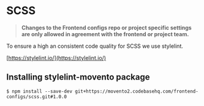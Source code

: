# SCSS

> **Changes to the Frontend configs repo or project specific settings are only allowed in agreement with the frontend  or project team.**

To ensure a high an consistent code quality for SCSS we use stylelint.

[https://stylelint.io/](https://stylelint.io/)

## Installing stylelint-movento package

```shell
$ npm install --save-dev git+https://movento2.codebasehq.com/frontend-configs/scss.git#1.0.0
```
